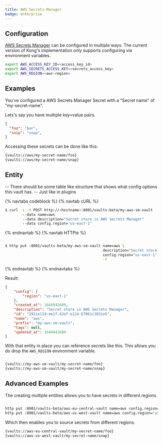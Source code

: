```yaml
---
title: AWS Secrets-Manager
badge: enterprise
---
```


## Configuration

[AWS Secrets Manager](https://aws.amazon.com/secrets-manager/) can be configured in multiple ways. The current version of Kong's implementation only supports
configuring via environment variables.

```bash
export AWS_ACCESS_KEY_ID=<access_key_id>
export AWS_SECRETS_ACCESS_KEY=<secrets_access_key>
export AWS_REGION=<aws-region>

```

## Examples

You've configured a AWS Secrets Manager Secret with a "Secret name" of "my-secret-name".

Lets's say you have multiple key=value pairs.

```json
{
  "foo": "bar",
  "snip": "snap",
}
```

Accessing these secrets can be done like this:

```bash
{vaults://aws/my-secret-name/foo}
{vaults://aws/my-secret-name/snap}
```

## Entity

-- There should be some table like structure that shows what config options this vault has.
-- Just like in plugins

{% navtabs codeblock %}
{% navtab cURL %}

```bash
$ curl -i -X POST http://<hostname>:8001/vaults-beta/my-aws-sm-vault  
        --data name=aws
        --data description="Secret store in AWS Secrets Manager"
        --data config.region="us-east-1"

```

{% endnavtab %}
{% navtab HTTPie %}

```bash

$ http put :8001/vaults-beta/my-aws-sm-vault name=aws \
                                             description="Secret store in AWS Secrets Manager" \
                                             config.region="us-east-1" \
                                             -f 
```

{% endnavtab %}
{% endnavtabs %}

Result:

```json
{
    "config": {
        "region": "us-east-1"
    },
    "created_at": 1644942689,
    "description": "Secret store in AWS Secrets Manager",
    "id": "2911e119-ee1f-42af-a114-67061c3831e5",
    "name": "aws",
    "prefix": "my-aws-sm-vault",
    "tags": null,
    "updated_at": 1644942689
}
```

With that entity in place you can reference secrets like this. This allows you do drop the `AWS_REGION`
environment variable.

```bash

{vaults://my-aws-sm-vault/my-secret-name/foo}
{vaults://my-aws-sm-vault/my-secret-name/snap}

```

## Advanced Examples

The creating multiple entities allows you to have secrets in different regions

```bash

http put :8001/vaults-beta/aws-eu-central-vault name=aws config.region="eu-central-1" -f 
http put :8001/vaults-beta/aws-us-west-vault name=aws config.region="us-west-1" -f 

```

Which then enables you to source secrets from different regions.

```bash
{vaults://aws-eu-central-vault/my-secret-name/foo}
{vaults://aws-us-west-vault/my-secret-name/snap}
```
